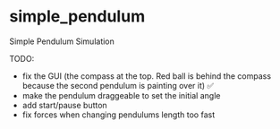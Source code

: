 # simple_pendulum

Simple Pendulum Simulation

TODO:

- fix the GUI (the compass at the top. Red ball is behind the compass because the second pendulum is painting over it) ✅
- make the pendulum draggeable to set the initial angle
- add start/pause button
- fix forces when changing pendulums length too fast
